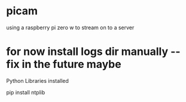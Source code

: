 # picam

using a raspberry pi zero w to stream on to a server

# for now install logs dir manually -- fix in the future maybe

Python Libraries installed

pip install ntplib
